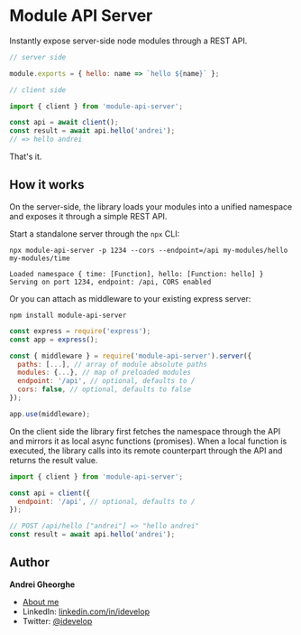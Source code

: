 # Module API Server

Instantly expose server-side node modules through a REST API.

```js
// server side

module.exports = { hello: name => `hello ${name}` };
```

```js
// client side

import { client } from 'module-api-server';

const api = await client();
const result = await api.hello('andrei');
// => hello andrei
```

That's it.

## How it works

On the server-side, the library loads your modules into a unified namespace and exposes it through a simple REST API.

Start a standalone server through the `npx` CLI:

```
npx module-api-server -p 1234 --cors --endpoint=/api my-modules/hello my-modules/time
```

```
Loaded namespace { time: [Function], hello: [Function: hello] }
Serving on port 1234, endpoint: /api, CORS enabled
```

Or you can attach as middleware to your existing express server:

```
npm install module-api-server
```

```js
const express = require('express');
const app = express();

const { middleware } = require('module-api-server').server({
  paths: [...], // array of module absolute paths
  modules: {...}, // map of preloaded modules
  endpoint: '/api', // optional, defaults to /
  cors: false, // optional, defaults to false
});

app.use(middleware);
```

On the client side the library first fetches the namespace through the API and mirrors it as local async functions (promises). When a local function is executed, the library calls into its remote counterpart through the API and returns the result value.

```js
import { client } from 'module-api-server';

const api = client({
  endpoint: '/api', // optional, defaults to /
});

// POST /api/hello ["andrei"] => "hello andrei"
const result = await api.hello('andrei');
```

## Author

**Andrei Gheorghe**

- [About me](https://andrei.codes)
- LinkedIn: [linkedin.com/in/idevelop](http://www.linkedin.com/in/idevelop)
- Twitter: [@idevelop](http://twitter.com/idevelop)
